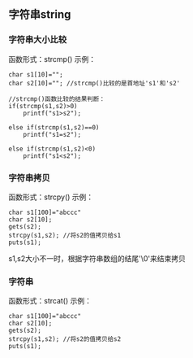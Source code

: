 ## 字符串string
### 字符串大小比较
函数形式：strcmp()
示例：
```
char s1[10]="";
char s2[10]=""; //strcmp()比较的是首地址's1'和's2'

//strcmp()函数比较的结果判断：
if(strcmp(s1,s2)>0)
    printf("s1>s2");

else if(strcmp(s1,s2)==0)
    printf("s1=s2");

else if(strcmp(s1,s2)<0)
    printf("s1<s2");
```

### 字符串拷贝
函数形式：strcpy()
示例：
```
char s1[100]="abccc"
char s2[10];
gets(s2);
strcpy(s1,s2); //将s2的值拷贝给s1
puts(s1);
```
s1,s2大小不一时，根据字符串数组的结尾'\0'来结束拷贝

### 字符串
函数形式：strcat()
示例：
```
char s1[100]="abccc"
char s2[10];
gets(s2);
strcpy(s1,s2); //将s2的值拷贝给s2
puts(s1);
```